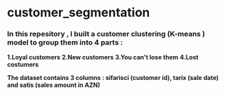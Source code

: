 # customer_segmentation

### In this repesitory , I built a customer clustering (K-means ) model to group them into 4 parts :

**1.Loyal customers**
**2.New customers**
**3.You can't lose them**
**4.Lost costumers**

**The dataset contains 3 columns : sifarisci (customer id), tarix (sale date) and satis (sales amount in AZN)**
